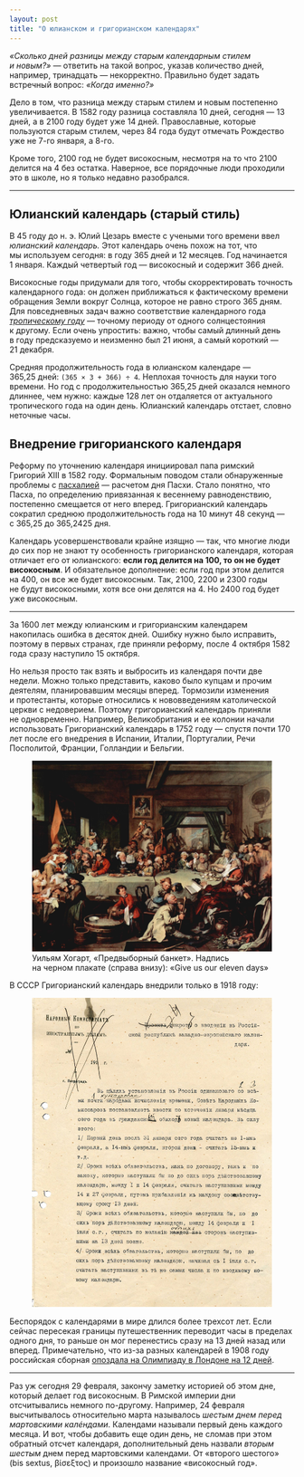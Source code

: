```yaml
---
layout: post
title: "О юлианском и григорианском календарях"
---
```


<p class="headline"><em>«Сколько дней разницы между старым календарным стилем и новым?»</em> — ответить на такой вопрос, указав количество дней, например, тринадцать — некорректно. Правильно будет задать встречный вопрос: <em>«Когда именно?»</em></p>

Дело в том, что разница между старым стилем и новым постепенно увеличивается. В 1582 году разница составляла 10 дней, сегодня — 13 дней, а в 2100 году будет уже 14 дней. Православные, которые пользуются старым стилем, через 84 года будут отмечать Рождество уже не 7-го января, а 8-го.

Кроме того, 2100 год не будет високосным, несмотря на то что 2100 делится на 4 без остатка. Наверное, все порядочные люди проходили это в школе, но я только недавно разобрался.

<!-- more -->

* * *

Юлианский календарь (старый стиль)
---

В 45 году до н. э. Юлий Цезарь вместе с учеными того времени ввел _юлианский календарь._ Этот календарь очень похож на тот, что мы используем сегодня: в году 365 дней и 12 месяцев. Год начинается 1 января. Каждый четвертый год — високосный и содержит 366 дней.

<div class="serious-thing">Високосные годы придумали для того, чтобы скорректировать точность календарного года: он должен приближаться к фактическому времени обращения Земли вокруг Солнца, которое не равно строго 365 дням. Для повседневных задач важно соответствие календарного года <a href="https://ru.wikipedia.org/wiki/%D0%A2%D1%80%D0%BE%D0%BF%D0%B8%D1%87%D0%B5%D1%81%D0%BA%D0%B8%D0%B9_%D0%B3%D0%BE%D0%B4"><em>тропическому году</em></a> — точному периоду от одного солнцестояния к другому. Если очень упростить: важно, чтобы самый длинный день в году предсказуемо и неизменно был 21 июня, а самый короткий — 21 декабря.</div>

Средняя продолжительность года в юлианском календаре — 365,25 дней: <code>(365&thinsp;×&thinsp;3&thinsp;+&thinsp;366)&thinsp;÷&thinsp;4</code>. Неплохая точность для науки того времени. Но год с продолжительностью 365,25 дней оказался немного длиннее, чем нужно: каждые 128 лет он отдаляется от актуального тропического года на один день. Юлианский календарь отстает, словно неточные часы.

Внедрение григорианского календаря
---

Реформу по уточнению календаря инициировал папа римский Григорий XIII в 1582 году. Формальным поводом стали обнаруженные проблемы с <a href="https://ru.wikipedia.org/wiki/Пасхалия">пасхалией</a> — расчетом дня Пасхи. Стало понятно, что Пасха, по определению привязанная к весеннему равноденствию, постепенно смещается от него вперед. Григорианский календарь сократил среднюю продолжительность года на 10 минут 48 секунд — с 365,25 до 365,2425 дня.

Календарь усовершенствовали крайне изящно — так, что многие люди до сих пор не знают ту особенность григорианского календаря, которая отличает его от юлианского: **если год делится на 100, то он не будет високосным**. И обязательное дополнение: если год при этом делится на 400, он все же будет високосным. Так, 2100, 2200 и 2300 годы не будут високосными, хотя все они делятся на 4. Но 2400 год будет уже високосным.


* * *

За 1600 лет между юлианским и григорианским календарем накопилась ошибка в десяток дней. Ошибку нужно было исправить, поэтому в первых странах, где приняли реформу, после 4 октября 1582 года сразу наступило 15 октября.

Но нельзя просто так взять и выбросить из календаря почти две недели. Можно только представить, каково было купцам и прочим деятелям, планировавшим месяцы вперед.<!--  Да и простым консерваторам подобные изменения не по нраву: были люди, выходившие на забастовки с лозунгами о том, что правительство сократило им жизнь. --> Тормозили изменения и протестанты, которые относились к нововведениям католической церкви с недоверием. Поэтому григорианский календарь приняли не одновременно. Например, Великобритания и ее колонии начали использовать Григорианский календарь в 1752 году — спустя почти 170 лет после его внедрения в Испании, Италии, Португалии, Речи Посполитой, Франции, Голландии и Бельгии.

<figure class="out-of-width-960">
  <img src="/i/calendars/hoggarth.jpg">
  <figcaption>Уильям Хогарт, «Предвыборный банкет». Надпись на черном плакате (справа внизу): «Give us our eleven days»</figcaption>
</figure>

В СССР Григорианский календарь внедрили только в 1918 году:

<figure>
  <img src="/i/calendars/ussr-2.jpg">
</figure>

Беспорядок с календарями в мире длился более трехсот лет. Если сейчас пересекая границы путешественник переводит часы в пределах одного дня, то раньше он мог перенестись сразу на 13 дней назад или вперед. Примечательно, что из-за разных календарей в 1908 году российская сборная <a href="http://books.google.co.uk/books?id=pLQ1XTt6oxoC&pg=PA163&lpg=PA163&dq=1908+russian+olympic+team+late+calendar&source=bl&ots=tzeToSTTFF&sig=WSD9PCurYWtuPgcbwiJfcHhulok&hl=en&sa=X&ei=xuA2Up_RB8rB7AbI1IDIDA&ved=0CFkQ6AEwBQ#v=onepage&q=1908%20russian%20olympic%20team%20late%20calendar&f=false">опоздала на Олимпиаду в Лондоне на 12 дней</a>.

* * *

Раз уж сегодня 29 февраля, закончу заметку историей об этом дне, который делает год високосным. В Римской империи дни отсчитывались немного по-другому. Например, 24 февраля высчитывалось относительно марта называлось _шестым днем перед мартовскими калéндами_. Календами называли первый день каждого месяца. И вот, чтобы добавить еще один день, не сломав при этом обратный отсчет календаря, дополнительный день назвали _вторым шестым_ днем перед мартовскими календами. От «второго шестого» (bis sextus, βίσεξτος) и произошло название «високосный год».